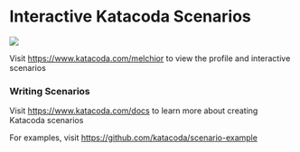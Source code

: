 # Interactive Katacoda Scenarios

[![](http://shields.katacoda.com/katacoda/melchior/count.svg)](https://www.katacoda.com/melchior "Get your profile on Katacoda.com")

Visit https://www.katacoda.com/melchior to view the profile and interactive scenarios

### Writing Scenarios
Visit https://www.katacoda.com/docs to learn more about creating Katacoda scenarios

For examples, visit https://github.com/katacoda/scenario-example
